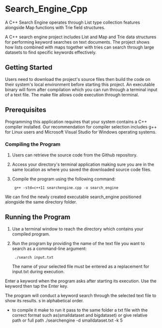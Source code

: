 # Search_Engine_Cpp

A C++ Search Engine operates through List type collection features alongside Map functions with Trie field structures.

A C++ search engine project includes List and Map and Trie data structures for performing keyword searches on text documents. The project shows how lists combined with maps together with tries can search through large datasets to find specific keywords effectively.

## Getting Started

Users need to download the project's source files then build the code on their system's local environment before starting this project. An executable binary will form after compilation which you can run through a terminal input of a text file. The make file allows code execution through terminal.

## Prerequisites

Programming this application requires that your system contains a C++ compiler installed. Our recommendation for compiler selection includes g++ for Linux users and Microsoft Visual Studio for Windows operating systems.

### Compiling the Program

1. Users can retrieve the source code from the Github repository.


2. Access your directory's terminal application making sure you are in the same location as where you saved the downloaded source code files.


3. Compile the program using the following command:
      
        g++ -std=c++11 searchengine.cpp -o search_engine

We can find the newly created executable search_engine positioned alongside the same directory folder.     

## Running the Program

1. Use a terminal window to reach the directory which contains your compiled program.

2. Run the program by providing the name of the text file you want to search as a command-line argument:

        ./search input.txt     
   The name of your selected file must be entered as a replacement for input.txt during execution.


Enter a keyword when the program asks after starting its execution. Use the keyword then tap the Enter key.

The program will conduct a keyword search through the selected text file to show its results.
s in alphabetical order.

- to compile it
make
to run it pass to the same folder a txt file with the correct format such as(smalldataset and bigdataset) or give relative path or full path
./searchengine -d smalldataset.txt -k 5


